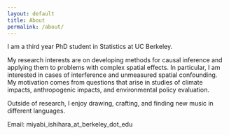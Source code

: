 ```yaml
---
layout: default
title: About
permalink: /about/
---
```


I am a third year PhD student in Statistics at UC Berkeley.

My research interests are on developing methods for causal inference and applying them to problems with complex spatial effects. In particular, I am interested in cases of interference and unmeasured spatial confounding. My motivation comes from questions that arise in studies of climate impacts, anthropogenic impacts, and environmental policy evaluation.

Outside of research, I enjoy drawing, crafting, and finding new music in different languages.

Email: miyabi_ishihara_at_berkeley_dot_edu
